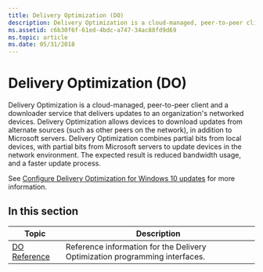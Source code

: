 ```yaml
---
title: Delivery Optimization (DO)
description: Delivery Optimization is a cloud-managed, peer-to-peer client and a downloader service that delivers updates to an organization's networked devices.
ms.assetid: c6b30f6f-61ed-4bdc-a747-34ac88fd9d69
ms.topic: article
ms.date: 05/31/2018
---
```


# Delivery Optimization (DO)

Delivery Optimization is a cloud-managed, peer-to-peer client and a downloader service that delivers updates to an organization's networked devices. Delivery Optimization allows devices to download updates from alternate sources (such as other peers on the network), in addition to Microsoft servers. Delivery Optimization combines partial bits from local devices, with partial bits from Microsoft servers to update devices in the network environment. The expected result is reduced bandwidth usage, and a faster update process.

See [Configure Delivery Optimization for Windows 10 updates](https://docs.microsoft.com/windows/deployment/update/waas-delivery-optimization) for more information.

## In this section



| Topic                                       | Description                                                                             |
|---------------------------------------------|-----------------------------------------------------------------------------------------|
| [DO Reference](do-reference.md)<br/> | Reference information for the Delivery Optimization programming interfaces. <br/> |



 

 

 





